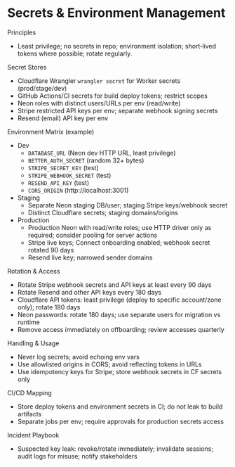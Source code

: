 # Secrets & Environment Management

Principles
- Least privilege; no secrets in repo; environment isolation; short‑lived tokens where possible; rotate regularly.

Secret Stores
- Cloudflare Wrangler `wrangler secret` for Worker secrets (prod/stage/dev)
- GitHub Actions/CI secrets for build deploy tokens; restrict scopes
- Neon roles with distinct users/URLs per env (read/write)
- Stripe restricted API keys per env; separate webhook signing secrets
- Resend (email) API key per env

Environment Matrix (example)
- Dev
  - `DATABASE_URL` (Neon dev HTTP URL, least privilege)
  - `BETTER_AUTH_SECRET` (random 32+ bytes)
  - `STRIPE_SECRET_KEY` (test)
  - `STRIPE_WEBHOOK_SECRET` (test)
  - `RESEND_API_KEY` (test)
  - `CORS_ORIGIN` (http://localhost:3001)
- Staging
  - Separate Neon staging DB/user; staging Stripe keys/webhook secret
  - Distinct Cloudflare secrets; staging domains/origins
- Production
  - Production Neon with read/write roles; use HTTP driver only as required; consider pooling for server actions
  - Stripe live keys; Connect onboarding enabled; webhook secret rotated 90 days
  - Resend live key; narrowed sender domains

Rotation & Access
- Rotate Stripe webhook secrets and API keys at least every 90 days
- Rotate Resend and other API keys every 180 days
- Cloudflare API tokens: least privilege (deploy to specific account/zone only); rotate 180 days
- Neon passwords: rotate 180 days; use separate users for migration vs runtime
- Remove access immediately on offboarding; review accesses quarterly

Handling & Usage
- Never log secrets; avoid echoing env vars
- Use allowlisted origins in CORS; avoid reflecting tokens in URLs
- Use idempotency keys for Stripe; store webhook secrets in CF secrets only

CI/CD Mapping
- Store deploy tokens and environment secrets in CI; do not leak to build artifacts
- Separate jobs per env; require approvals for production secrets access

Incident Playbook
- Suspected key leak: revoke/rotate immediately; invalidate sessions; audit logs for misuse; notify stakeholders

